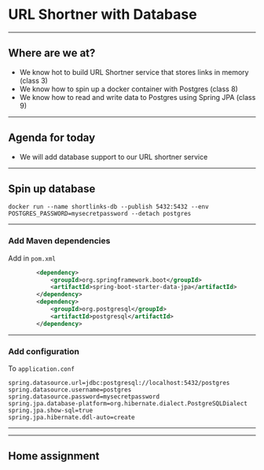 # URL Shortner with Database

----

## Where are we at?

* We know hot to build URL Shortner service that stores links in memory (class 3)
* We know how to spin up a docker container with Postgres (class 8)
* We know how to read and write data to Postgres using Spring JPA (class 9)

----

## Agenda for today
* We will add database support to our URL shortner service

----

## Spin up database
```
docker run --name shortlinks-db --publish 5432:5432 --env POSTGRES_PASSWORD=mysecretpassword --detach postgres
```

----

### Add Maven dependencies

Add in `pom.xml`

```xml
		<dependency>
			<groupId>org.springframework.boot</groupId>
			<artifactId>spring-boot-starter-data-jpa</artifactId>
		</dependency>
		<dependency>
			<groupId>org.postgresql</groupId>
			<artifactId>postgresql</artifactId>
		</dependency>
```

-----

### Add configuration

To `application.conf`
```
spring.datasource.url=jdbc:postgresql://localhost:5432/postgres
spring.datasource.username=postgres
spring.datasource.password=mysecretpassword
spring.jpa.database-platform=org.hibernate.dialect.PostgreSQLDialect
spring.jpa.show-sql=true
spring.jpa.hibernate.ddl-auto=create
``` 

----

----

## Home assignment

